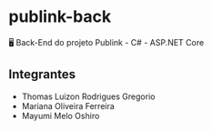 # publink-back
🖥️ Back-End do projeto Publink - C# - ASP.NET Core

## Integrantes
- Thomas Luizon Rodrigues Gregorio
- Mariana Oliveira Ferreira
- Mayumi Melo Oshiro
